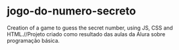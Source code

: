 # jogo-do-numero-secreto
Creation of a game to guess the secret number, using JS, CSS and HTML.//Projeto criado como resultado das aulas da Alura sobre programação básica.
